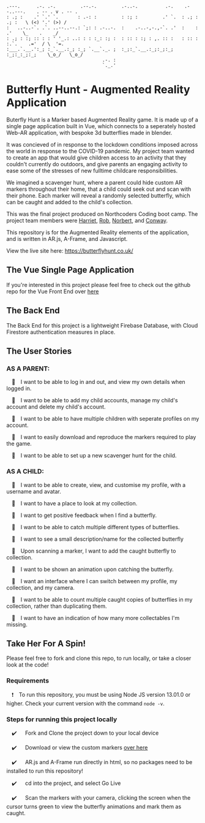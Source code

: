     .---.      .-. .-.         .--.-.         .-..-.          .-.    .--..---.    . -- . v . -- .
    : .; :    .' `.' `.       : .-: :         : :; :         .' `.  : .; : .; :   \ (<) '.' (>) /
    :   ..-..-`. .`. ..--..--.: `;: : .-..-.  :    .-..-,-.,-`. .'  :    :   .'    \_    .    _/
    : .; : :; :: : : ' '_.: ..: : : :_: :; :  : :: : :; : ,. :: :   : :: : :.`.    .='  / \  '=.
    :___.`.__.':_; :_`.__.:_; :_; `.__`._. ;  :_;:_`.__.:_;:_;:_;   :_;:_:_;:_;    \_o_/   \_o_/
                                       .-. :                                   
                                       `._.'                                   
                                       
# Butterfly Hunt - Augmented Reality Application

Buterfly Hunt is a Marker based Augmented Reality game.  It is made up of a single page application built in Vue, which connects to a seperately hosted Web-AR application, with bespoke 3d butterflies made in blender.

It was concieved of in response to the lockdown conditions imposed across the world in response to the COVID-19 pandemic.  My project team wanted to create an app that would give children access to an activity that they couldn't currently do outdoors, and give parents an engaging activity to ease some of the stresses of new fulltime childcare responsibilities.

We imagined a scavenger hunt, where a parent could hide custom AR markers throughout their home, that a child could seek out and scan with their phone.  Each marker will reveal a randomly selected butterfly, which can be caught and added to the child's collection. 

This was the final project produced on Northcoders Coding boot camp.  The project team members were [Harriet](https://github.com/Harriet-Blundell), [Rob](https://github.com/mauvesky1), [Norbert](https://github.com/mauvesky1), and  [Conway](https://github.com/conwayhub).

This repository is for the Augmented Reality elements of the application, and is written in AR.js, A-Frame, and Javascript. 

View the live site here:  https://butterflyhunt.co.uk/

## The Vue Single Page Application

If you're interested in this project please feel free to check out the github repo for the Vue Front End over [here](https://github.com/Harriet-Blundell/ScavengerHuntAR)

## The Back End

The Back End for this project is a lightweight Firebase Database, with Cloud Firestore authentication measures in place. 

## The User Stories

### AS A PARENT: 
&emsp;👨&emsp;I want to be able to log in and out, and view my own details when logged in.

&emsp;👩&emsp;I want to be able to add my child accounts, manage my child's account and delete my child's account.

&emsp;👨&emsp;I want to be able to have multiple children with seperate profiles on my account. 

&emsp;👩&emsp;I want to easily download and reproduce the markers required to play the game. 

&emsp;👨&emsp;I want to be able to set up a new scavenger hunt for the child.

### AS A CHILD: 

&emsp;👧&emsp;I want to be able to create, view, and customise my profile, with a username and avatar.

&emsp;👦&emsp;I want to have a place to look at my collection.

&emsp;👧&emsp;I want to get positive feedback when I find a butterfly.

&emsp;👦&emsp;I want to be able to catch multiple different types of butterflies.

&emsp;👧&emsp;I want to see a small description/name for the collected butterfly

&emsp;👧&emsp;Upon scanning a marker, I want to add the caught butterfly to collection.

&emsp;👦&emsp;I want to be shown an animation upon catching the butterfly.

&emsp;👧&emsp;I want an interface where I can switch between my profile, my collection, and my camera.

&emsp;👦&emsp;I want to be able to count multiple caught copies of butterflies in my collection, rather than duplicating them.

&emsp;👧&emsp;I want to have an indication of how many more collectables I'm missing.

## Take Her For A Spin!

Please feel free to fork and clone this repo, to run locally, or take a closer look at the code!

### Requirements

&emsp;❗&emsp;To run this repository, you must be using Node JS version 13.01.0 or higher. Check your current version with the command `node -v`.

### Steps for running this project locally

&emsp;✔️ &emsp; Fork and Clone the project down to your local device

&emsp;✔️ &emsp; Download or view the custom markers [over here](https://github.com/conwayhub/markertests/blob/master/Markersheet.pdf)

&emsp;✔️ &emsp; AR.js and A-Frame run directly in html, so no packages need to be installed to run this repository! 

&emsp;✔️ &emsp; cd into the project, and select Go Live

&emsp;✔️ &emsp; Scan the markers with your camera, clicking the screen when the cursor turns green to view the butterfly animations and mark them as caught. 

